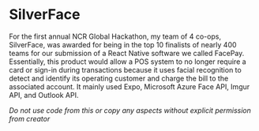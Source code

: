 # SilverFace
For the first annual NCR Global Hackathon, my team of 4 co-ops, SilverFace, was awarded for being in the top 10 finalists of nearly 400 teams for our submission of a React Native software we called FacePay. Essentially, this product would allow a POS system to no longer require a card or sign-in during transactions because it uses facial recognition to detect and identify its operating customer and charge the bill to the associated account. It mainly used Expo, Microsoft Azure Face API, Imgur API, and Outlook API.

*Do not use code from this or copy any aspects without explicit permission from creator*
